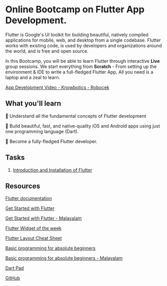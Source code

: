 # Online Bootcamp on Flutter App Development.

Flutter is Google's UI toolkit for building beautiful, natively compiled applications for mobile, web, and desktop from a single codebase. Flutter works with existing code, is used by developers and organizations around the world, and is free and open source.

In this Bootcamp, you will be able to learn Flutter through interactive **Live** group sessions. We start everything from **Scratch** - From setting up the environment & IDE to write a full-fledged Flutter App, All you need is a laptop and a zeal to learn.

[App Development Video - Knowbotics - Robocek](https://www.youtube.com/watch?v=S3PkT_REi1c&list=PLGykX21r34XAKta1fDBC7vcdEmew2VqMi)

## What you'll learn

🔺 Understand all the fundamental concepts of Flutter development

🔺 Build beautiful, fast, and native-quality iOS and Android apps using just one programming language (Dart).

🔺 Become a fully-fledged Flutter developer.  

## Tasks
 1. [Introduction and Installation of Flutter](Task-1.md)


## Resources

[Flutter documentation](https://flutter.dev/docs) 

[Get Started with Flutter](https://www.raywenderlich.com/13739693-your-first-flutter-app/lessons/1)

[Get Started with Flutter - Malayalam](https://www.youtube.com/watch?v=cIZLeUBSlRM&list=PLr11YFCnWCCMQYU8z3Gol2gVA2nBtoKVo)

[Flutter Widget of the week](https://www.youtube.com/watch?v=b_sQ9bMltGU&list=PLjxrf2q8roU23XGwz3Km7sQZFTdB996iG&index=2)

[Flutter Layout Cheat Sheet](https://medium.com/flutter-community/flutter-layout-cheat-sheet-5363348d037e)

[Basic programming for absolute beginners](https://www.youtube.com/watch?v=FLQ-Vhw1NYQ)

[Basic programming for absolute beginners - Malayalam](https://www.youtube.com/watch?v=tCzyhf-f7zo&list=PLr11YFCnWCCMgk8qEewU_Zl32j3w7hyUZ)

[Dart Pad](https://dartpad.dev/0df636e00f348bdec2bc1c8ebc7daeb1?null_safety=true)

[GitHub](https://www.youtube.com/watch?v=wrb7Gge9yoE)
